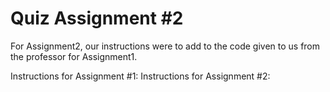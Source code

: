 # Quiz Assignment #2 

For Assignment2, our instructions were to add to the code given to us from the professor for Assignment1. 



Instructions for Assignment #1:
Instructions for Assignment #2: 

